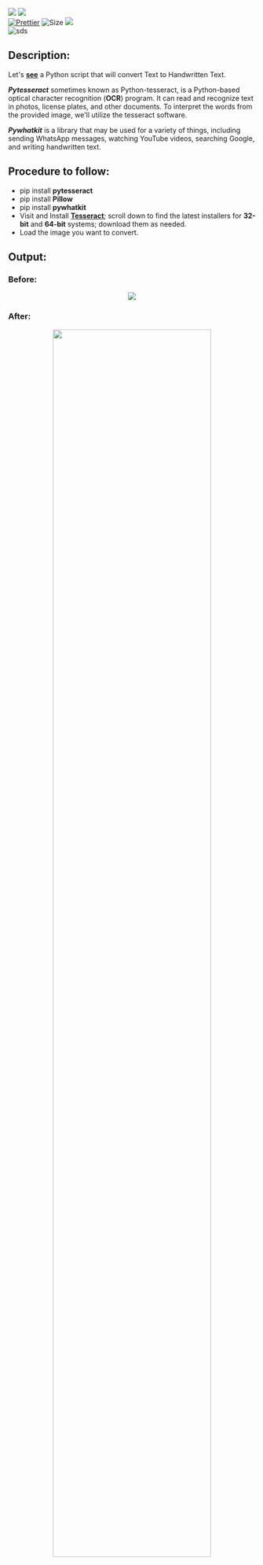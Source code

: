 ![](http://ForTheBadge.com/images/badges/made-with-python.svg)
![](https://forthebadge.com/images/badges/built-by-developers.svg)</br>
[![Prettier](https://img.shields.io/badge/Code%20Style-Prettier-red.svg)](https://github.com/prettier/prettier)
![Size](https://img.shields.io/github/repo-size/Iamtripathisatyam/Text_Image_to_Hand_Written_Text_Image?color=red&label=Repo%20Size%20)
![](https://img.shields.io/tokei/lines/github/Iamtripathisatyam/Text_Image_to_Hand_Written_Text_Image?color=red&label=Lines%20of%20Code)</br>
![sds](https://profile-counter.glitch.me/{Text_Image_to_Hand_Written_Text_Image}/count.svg)

## Description: 
Let's [**see**](https://github.com/Iamtripathisatyam/Text_Image_to_Hand_Written_Text_Image/blob/main/text_to_handwritten_text.py) a Python script that will convert Text to Handwritten Text.

***Pytesseract*** sometimes known as Python-tesseract, is a Python-based optical character recognition (**OCR**) program. It can read and recognize text in photos, license plates, and other documents. To interpret the words from the provided image, we'll utilize the tesseract software.

***Pywhatkit*** is a library that may be used for a variety of things, including sending WhatsApp messages, watching YouTube videos, searching Google, and writing handwritten text.

## Procedure to follow: 
- pip install **pytesseract**
- pip install **Pillow**
- pip install **pywhatkit**
- Visit and Install [**Tesseract**](https://github.com/UB-Mannheim/tesseract/wiki); scroll down to find the latest installers for **32-bit** and **64-bit** systems; download them as needed.
- Load the image you want to convert.

## Output:
### Before:
<p align="center"><img src="https://user-images.githubusercontent.com/69134468/127763091-3e915372-20f0-4629-9a6c-c8b7dbfcbdfd.png"></p>

### After:
<p align="center"><img width="80%"src="https://user-images.githubusercontent.com/69134468/127762869-18ab3a15-6148-4ff7-9810-545baa48a798.png"></p>
